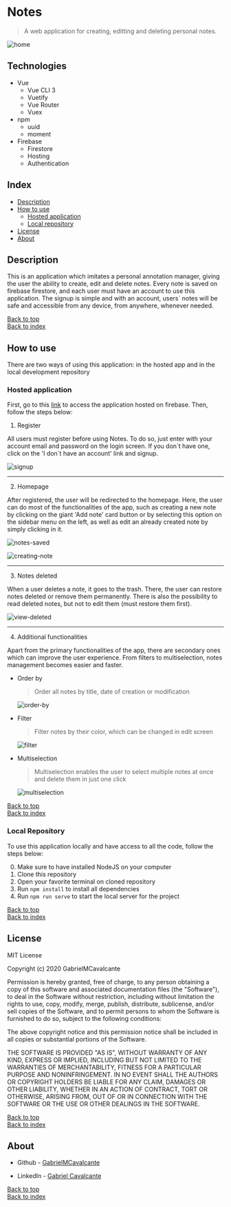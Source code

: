 # Notes

> A web application for creating, editting and deleting personal notes.

![home](images/home.png)

## Technologies

- Vue
  - Vue CLI 3
  - Vuetify
  - Vue Router
  - Vuex
- npm
  - uuid
  - moment
- Firebase
  - Firestore
  - Hosting
  - Authentication

## Index

- [Description](#description)
- [How to use](#how-to-use)
  - [Hosted application](#hosted-application)
  - [Local repository](#local-repository)
- [License](#license)
- [About](#about)

## Description
<p>This is an application which imitates a personal annotation manager, giving the user the ability to create, edit and delete notes.
Every note is saved on firebase firestore, and each user must have an account to use this application. The signup is simple and with an
account, users´ notes will be safe and accessible from any device, from anywhere, whenever needed.</p>

[Back to top](#notes) <br>
[Back to index](#index)

## How to use
<p>There are two ways of using this application: in the hosted app and in the local development repository</p>

### Hosted application
<p>First, go to this <a href="https://notes-5cf6a.firebaseapp.com">link</a> to access the application hosted on firebase.
Then, follow the steps below:</p>

1. Register
  <p>All users must register before using Notes. To do so, just enter with your account email and password on the login screen.
  If you don´t have one, click on the 'I don´t have an account' link and signup.</p>
  
  ![signup](images/signup.png)
  
  <hr>
  
2. Homepage
  <p>After registered, the user will be redirected to the homepage. Here, the user can do most of the functionalities of the app, such     as creating a new note by clicking on the giant 'Add note' card button or by selecting this option on the sidebar menu on the left, as   well as edit an already created note by simply clicking in it.</p>
  
  ![notes-saved](images/notes-saved.png "Notes created by the user")
  
  ![creating-note](images/creating-note.png "Editting note")
  
  <hr>
  
3. Notes deleted
  <p>When a user deletes a note, it goes to the trash. There, the user can restore notes deleted or remove them permanently. There is     also the possibility to read deleted notes, but not to edit them (must restore them first).</p>
  
  ![view-deleted](images/view-deleted.png)
  
  <hr>
  
4. Additional functionalities
  <p>Apart from the primary functionalities of the app, there are secondary ones which can improve the user experience. From filters to   multiselection, notes management becomes easier and faster.</p>
  
  - Order by
    > <p>Order all notes by title, date of creation or modification</p>
    ![order-by](images/order-by.png)
  
  - Filter
    > <p>Filter notes by their color, which can be changed in edit screen</p>
    ![filter](images/filter.png)
  
  - Multiselection
    > <p>Multiselection enables the user to select multiple notes at once and delete them in just one click</p>
    ![multiselection](images/multiselection.png)
  
[Back to top](#notes) <br>
[Back to index](#index)

### Local Repository
<p>To use this application locally and have access to all the code, follow the steps below:</p>

0. Make sure to have installed NodeJS on your computer
1. Clone this repository
2. Open your favorite terminal on cloned repository
3. Run ``npm install`` to install all dependencies
4. Run ``npm run serve`` to start the local server for the project

[Back to top](#notes) <br>
[Back to index](#index)

## License
MIT License

Copyright (c) 2020 GabrielMCavalcante

Permission is hereby granted, free of charge, to any person obtaining a copy
of this software and associated documentation files (the "Software"), to deal
in the Software without restriction, including without limitation the rights
to use, copy, modify, merge, publish, distribute, sublicense, and/or sell
copies of the Software, and to permit persons to whom the Software is
furnished to do so, subject to the following conditions:

The above copyright notice and this permission notice shall be included in all
copies or substantial portions of the Software.

THE SOFTWARE IS PROVIDED "AS IS", WITHOUT WARRANTY OF ANY KIND, EXPRESS OR
IMPLIED, INCLUDING BUT NOT LIMITED TO THE WARRANTIES OF MERCHANTABILITY,
FITNESS FOR A PARTICULAR PURPOSE AND NONINFRINGEMENT. IN NO EVENT SHALL THE
AUTHORS OR COPYRIGHT HOLDERS BE LIABLE FOR ANY CLAIM, DAMAGES OR OTHER
LIABILITY, WHETHER IN AN ACTION OF CONTRACT, TORT OR OTHERWISE, ARISING FROM,
OUT OF OR IN CONNECTION WITH THE SOFTWARE OR THE USE OR OTHER DEALINGS IN THE
SOFTWARE.

[Back to top](#notes) <br>
[Back to index](#index)

## About

- Github - [GabrielMCavalcante](https://github.com/GabrielMCavalcante)

- LinkedIn - [Gabriel Cavalcante](https://www.linkedin.com/in/gabriel-cavalcante-4182061a2)

[Back to top](#notes) <br>
[Back to index](#index)
